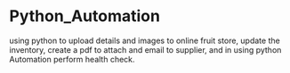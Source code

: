 # Python_Automation
using python to upload details and images to online fruit store, update the inventory, create a pdf to attach and email to supplier, and in using python Automation perform health check.
